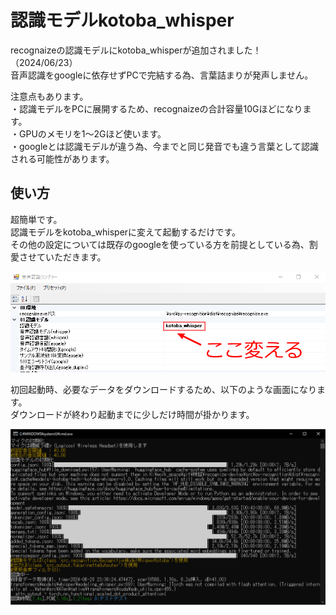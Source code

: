 # 認識モデルkotoba_whisper

recognaizeの認識モデルにkotoba_whisperが追加されました！（2024/06/23）  
音声認識をgoogleに依存せずPCで完結する為、言葉詰まりが発声しません。  

注意点もあります。  
・認識モデルをPCに展開するため、recognaizeの合計容量10Gほどになります。  
・GPUのメモリを1～2Gほど使います。  
・googleとは認識モデルが違う為、今までと同じ発音でも違う言葉として認識される可能性があります。

## 使い方
超簡単です。  
認識モデルをkotoba_whisperに変えて起動するだけです。  
その他の設定については既存のgoogleを使っている方を前提としている為、割愛させていただきます。  

![_](assets/kotobawhisper_01.png)

初回起動時、必要なデータをダウンロードするため、以下のような画面になります。  
ダウンロードが終わり起動までに少しだけ時間が掛かります。  

![_](assets/kotobawhisper_02.png)


